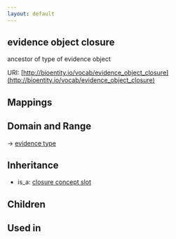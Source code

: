 ```yaml
---
layout: default
---
```


## evidence object closure


ancestor of type of evidence object

URI: [http://bioentity.io/vocab/evidence_object_closure](http://bioentity.io/vocab/evidence_object_closure)
## Mappings


## Domain and Range

 -> [evidence type](EvidenceType.html)

## Inheritance

 *  is_a: [closure concept slot](closure_concept_slot.html)

## Children


## Used in

